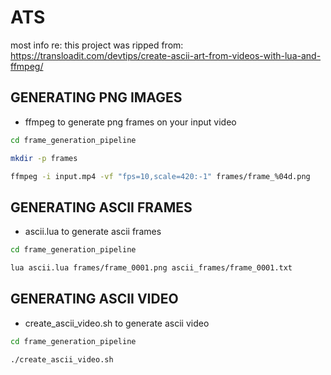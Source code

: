 # ATS

most info re: this project was ripped from: https://transloadit.com/devtips/create-ascii-art-from-videos-with-lua-and-ffmpeg/

## GENERATING PNG IMAGES
- ffmpeg to generate png frames on your input video

```bash
cd frame_generation_pipeline

mkdir -p frames

ffmpeg -i input.mp4 -vf "fps=10,scale=420:-1" frames/frame_%04d.png
```

## GENERATING ASCII FRAMES
- ascii.lua to generate ascii frames

```bash
cd frame_generation_pipeline

lua ascii.lua frames/frame_0001.png ascii_frames/frame_0001.txt
```

## GENERATING ASCII VIDEO
- create_ascii_video.sh to generate ascii video

```bash
cd frame_generation_pipeline

./create_ascii_video.sh
```
